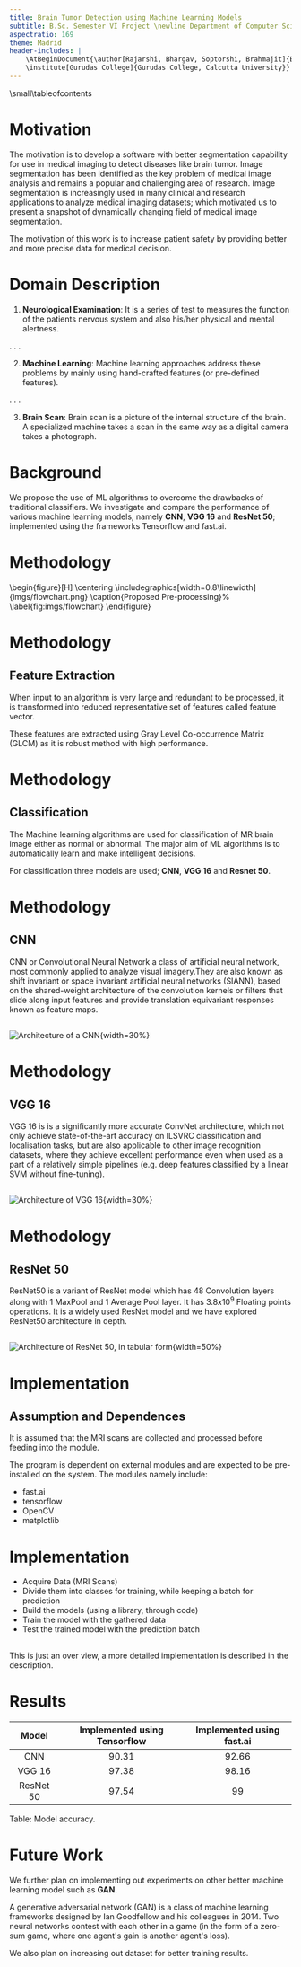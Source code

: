 ```yaml
---
title: Brain Tumor Detection using Machine Learning Models
subtitle: B.Sc. Semester VI Project \newline Department of Computer Science, Gurudas College
aspectratio: 169
theme: Madrid
header-includes: |
	\AtBeginDocument{\author[Rajarshi, Bhargav, Soptorshi, Brahmajit]{Bhargav Basu \newline \and Soptorshi Bhattacharjee \newline \and Brahmajit Das \newline \and Rajarshi Sardar}
	\institute[Gurudas College]{Gurudas College, Calcutta University}}
---
```


\small\tableofcontents

# Motivation

The motivation is to develop a software with better segmentation capability for
use in medical imaging to detect diseases like brain tumor. Image segmentation
has been identified as the key problem of medical image analysis and remains a
popular and challenging area of research. Image segmentation is increasingly
used in many clinical and research applications to analyze medical imaging
datasets; which motivated us to present a snapshot of dynamically changing field
of medical image segmentation.


The motivation of this work is to increase patient safety by providing better
and more precise data for medical decision.


# Domain Description

1. **Neurological Examination**: It is a series of test to measures the function
   of the patients nervous system and also his/her physical and mental
   alertness.

. . .

2. **Machine Learning**: Machine learning approaches address these problems by
   mainly using hand-crafted features (or pre-defined features).

. . .

3. **Brain Scan**: Brain scan is a picture of the internal structure of the
   brain. A specialized machine takes a scan in the same way as a digital camera
   takes a photograph.

# Background

We propose the use of ML algorithms to overcome the drawbacks of traditional
classifiers. We investigate and compare the performance of various machine
learning models, namely **CNN**, **VGG 16** and **ResNet 50**; implemented using
the frameworks Tensorflow and fast.ai.


# Methodology

<!--![Pre-processing](imgs/flowchart.png)-->

\begin{figure}[H]
	\centering
	\includegraphics[width=0.8\linewidth]{imgs/flowchart.png}
	\caption{Proposed Pre-processing}%
	\label{fig:imgs/flowchart}
\end{figure}

# Methodology

## Feature Extraction

When input to an algorithm is very large and redundant to be processed, it is
transformed into reduced representative set of features called feature vector.

These features are extracted using Gray Level Co-occurrence Matrix (GLCM) as it
is robust method with high performance.

# Methodology

## Classification

The Machine learning algorithms are used for classification of MR brain image
either as normal or abnormal.  The major aim of ML algorithms is to
automatically learn and make intelligent decisions.

For classification three models are used; **CNN**, **VGG 16** and **Resnet 50**.

# Methodology

## CNN

CNN or Convolutional Neural Network a class of artificial neural network, most
commonly applied to analyze visual imagery.They are also known as shift
invariant or space invariant artificial neural networks (SIANN), based on the
shared-weight architecture of the convolution kernels or filters that slide
along input features and provide translation equivariant responses known as
feature maps.

##

![Architecture of a CNN](imgs/cnn_arch.png){width=30%}

# Methodology

## VGG 16

VGG 16 is is a significantly more accurate ConvNet architecture, which not only
achieve state-of-the-art accuracy on ILSVRC classification and localisation
tasks, but are also applicable to other image recognition datasets, where they
achieve excellent performance even when used as a part of a relatively simple
pipelines (e.g. deep features classified by a linear SVM without fine-tuning).

##

![Architecture of VGG 16](imgs/vgg16_arch.png){width=30%}

# Methodology

## ResNet 50

ResNet50 is a variant of ResNet model which has 48 Convolution layers along with
1 MaxPool and 1 Average Pool layer. It has $3.8 x 10^9$ Floating points
operations. It is a widely used ResNet model and we have explored ResNet50
architecture in depth.

##

![Architecture of ResNet 50, in tabular form](imgs/resnet_arch.png){width=50%}

# Implementation

## Assumption and Dependences

It is assumed that the MRI scans are collected and processed before feeding into
the module.

The program is dependent on external modules and are expected to be
pre-installed on the system. The modules namely include:

- fast.ai
- tensorflow
- OpenCV
- matplotlib

# Implementation


- Acquire Data (MRI Scans)
- Divide them into classes for training, while keeping a batch for prediction
- Build the models (using a library, through code)
- Train the model with the gathered data
- Test the trained model with the prediction batch

##

This is just an over view, a more detailed implementation is described in the
description.

# Results

|   Model   | Implemented using Tensorflow | Implemented using fast.ai |
|:---------:|:----------------------------:|:-------------------------:|
|    CNN    |           $90.31%$           |          $92.66%$         |
|   VGG 16  |           $97.38%$           |          $98.16%$         |
| ResNet 50 |            $97.54$           |           $99%$           |

Table: Model accuracy.

# Future Work

We further plan on implementing out experiments on other better machine learning
model such as **GAN**.

A generative adversarial network (GAN) is a class of machine learning frameworks
designed by Ian Goodfellow and his colleagues in 2014. Two neural networks
contest with each other in a game (in the form of a zero-sum game, where one
agent's gain is another agent's loss).

We also plan on increasing out dataset for better training results.
